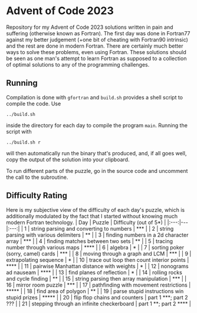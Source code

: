 # Advent of Code 2023
Repository for my Advent of Code 2023 solutions written in pain and suffering (otherwise known as Fortran). The first day was done in Fortran77 against my better judgement (+one bit of cheating with Fortran90 intrinsic) and the rest are done in modern Fortran.
There are certainly much better ways to solve these problems, even using Fortran. These solutions should be seen as one man's attempt to learn Fortran as supposed to a collection of optimal solutions to any of the programming challenges.

## Running
Compilation is done with ``gfortran`` and ``build.sh`` provides a shell script to compile the code. Use

    ../build.sh
    
inside the directory for each day to compile the program ``main``.
Running the script with

    ../build.sh r
    
will then automatically run the binary that's produced, and, if all goes well, copy the output of the solution into your clipboard.

To run different parts of the puzzle, go in the source code and uncomment the call to the subroutine.

## Difficulty Rating
Here is my subjective view of the difficulty of each day's puzzle, which is additionally modulated by the fact that I started without knowing much modern Fortran technology.
| Day | Puzzle | Difficulty (out of 5*) |
|:---:|---|:---:|
| 1 | string parsing and converting to numbers | *** |
| 2 | string parsing with various delimiters | ** |
| 3 | finding numbers in a 2d character array | *** |
| 4 | finding matches between two sets | ** |
| 5 | tracing number through various maps | **** |
| 6 | algebra | * |
| 7 | sorting poker (sorry, camel) cards | *** |
| 8 | moving through a graph and LCM | *** |
| 9 | extrapolating sequence | * |
| 10 | trace out loop then count interior points | **** |
| 11 | pairwise Manhattan distance with weights | * |
| 12 | nonograms ad nauseam | **** |
| 13 | find planes of reflection | * |
| 14 | rolling rocks and cycle finding | ** |
| 15 | string parsing then array manipulation | *** |
| 16 | mirror room puzzle | *** |
| 17 | pathfinding with movement restrictions | ***** |
| 18 | find area of polygon | ** |
| 19 | parse stupid instructions win stupid prizes | ***** |
| 20 | flip flop chains and counters | part 1 ***; part 2 ??? |
| 21 | stepping through an infinite checkerboard | part 1 **; part 2 **** |
